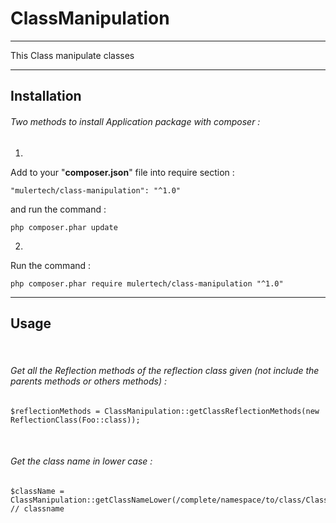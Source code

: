 
# ClassManipulation

___

This Class manipulate classes

___

## Installation

###### _Two methods to install Application package with composer :_

1.
Add to your "**composer.json**" file into require section :

```
"mulertech/class-manipulation": "^1.0"
```

and run the command :

```
php composer.phar update
```

2.
Run the command :

```
php composer.phar require mulertech/class-manipulation "^1.0"
```

___

## Usage

<br>

###### _Get all the Reflection methods of the reflection class given (not include the parents methods or others methods) :_

```
$reflectionMethods = ClassManipulation::getClassReflectionMethods(new ReflectionClass(Foo::class));
```

<br>

###### _Get the class name in lower case :_

```
$className = ClassManipulation::getClassNameLower(/complete/namespace/to/class/ClassName::class);
// classname
```

